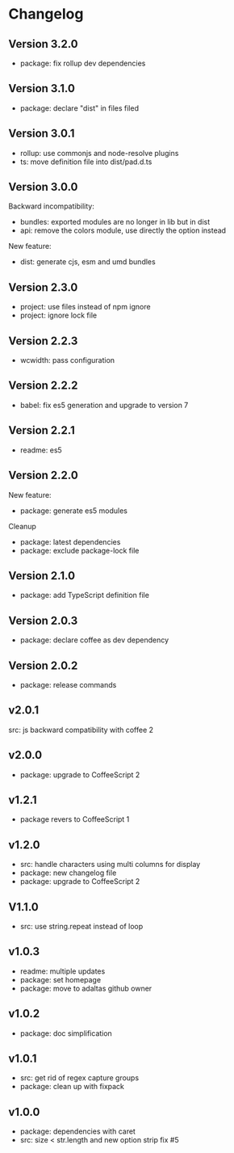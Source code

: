 
# Changelog

## Version 3.2.0

* package: fix rollup dev dependencies

## Version 3.1.0

* package: declare "dist" in files filed

## Version 3.0.1

* rollup: use commonjs and node-resolve plugins
* ts: move definition file into dist/pad.d.ts

## Version 3.0.0

Backward incompatibility:
* bundles: exported modules are no longer in lib but in dist
* api: remove the colors module, use directly the option instead

New feature:
* dist: generate cjs, esm and umd bundles

## Version 2.3.0

* project: use files instead of npm ignore
* project: ignore lock file

## Version 2.2.3

* wcwidth: pass configuration

## Version 2.2.2

* babel: fix es5 generation and upgrade to version 7

## Version 2.2.1

* readme: es5

## Version 2.2.0

New feature:

* package: generate es5 modules

Cleanup

* package: latest dependencies
* package: exclude package-lock file

## Version 2.1.0

* package: add TypeScript definition file

## Version 2.0.3

* package: declare coffee as dev dependency

## Version 2.0.2

* package: release commands

## v2.0.1

src: js backward compatibility with coffee 2

## v2.0.0

* package: upgrade to CoffeeScript 2

## v1.2.1

* package revers to CoffeeScript 1

## v1.2.0

* src: handle characters using multi columns for display
* package: new changelog file
* package: upgrade to CoffeeScript 2

## V1.1.0

* src: use string.repeat instead of loop

## v1.0.3

* readme: multiple updates
* package: set homepage
* package: move to adaltas github owner

## v1.0.2

* package: doc simplification

## v1.0.1

* src: get rid of regex capture groups
* package: clean up with fixpack

## v1.0.0

* package: dependencies with caret
* src: size < str.length and new option strip fix #5
